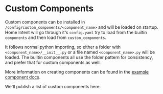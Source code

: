 # Custom Components
Custom components can be installed in `/config/custom_components/<component_name>` and will be loaded on startup. Home Intent will go through it's `config.yaml` try to load from the builtin `components` and then load from `custom_components`.

It follows normal python importing, so either a folder with `<component_name>/__init__.py` or a file named `<component_name>.py` will be loaded. The builtin components all use the folder pattern for consistency, and prefer that for custom components as well.

More information on creating components can be found in the [example component docs](/developer-reference/example-component).

We'll publish a list of custom components here. 